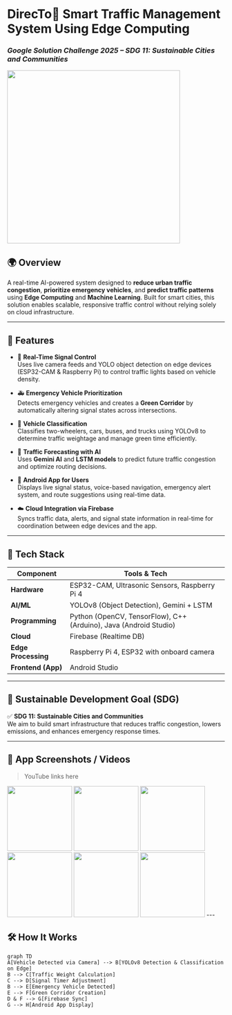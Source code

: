 # DirecTo🚦 Smart Traffic Management System Using Edge Computing  
### *Google Solution Challenge 2025 – SDG 11: Sustainable Cities and Communities*
<img src="https://github.com/user-attachments/assets/51a3469b-7e6e-4f44-bc2d-94d94b8b4f04" height="400"/>



## 🌍 Overview  
A real-time AI-powered system designed to **reduce urban traffic congestion**, **prioritize emergency vehicles**, and **predict traffic patterns** using **Edge Computing** and **Machine Learning**. Built for smart cities, this solution enables scalable, responsive traffic control without relying solely on cloud infrastructure.

---

## 🔧 Features

- 🛑 **Real-Time Signal Control**  
  Uses live camera feeds and YOLO object detection on edge devices (ESP32-CAM & Raspberry Pi) to control traffic lights based on vehicle density.

- 🚑 **Emergency Vehicle Prioritization**  
  Detects emergency vehicles and creates a **Green Corridor** by automatically altering signal states across intersections.

- 🚗 **Vehicle Classification**  
  Classifies two-wheelers, cars, buses, and trucks using YOLOv8 to determine traffic weightage and manage green time efficiently.

- 🔮 **Traffic Forecasting with AI**  
  Uses **Gemini AI** and **LSTM models** to predict future traffic congestion and optimize routing decisions.

- 📱 **Android App for Users**  
  Displays live signal status, voice-based navigation, emergency alert system, and route suggestions using real-time data.

- ☁️ **Cloud Integration via Firebase**  
  Syncs traffic data, alerts, and signal state information in real-time for coordination between edge devices and the app.

---

## 🧠 Tech Stack

| Component          | Tools & Tech                                  |
|--------------------|-----------------------------------------------|
| **Hardware**        | ESP32-CAM, Ultrasonic Sensors, Raspberry Pi 4 |
| **AI/ML**           | YOLOv8 (Object Detection), Gemini + LSTM      |
| **Programming**     | Python (OpenCV, TensorFlow), C++ (Arduino), Java (Android Studio) |
| **Cloud**           | Firebase (Realtime DB)                        |
| **Edge Processing** | Raspberry Pi 4, ESP32 with onboard camera     |
| **Frontend (App)**  | Android Studio                                |

---

## 🎯 Sustainable Development Goal (SDG)

✅ **SDG 11: Sustainable Cities and Communities**  
We aim to build smart infrastructure that reduces traffic congestion, lowers emissions, and enhances emergency response times.

---

## 📸 App Screenshots / Videos

>  YouTube links here


<img src="https://github.com/user-attachments/assets/eae46e8e-348a-4133-9981-9b3e00c0540a" width="150"/>
<img src="https://github.com/user-attachments/assets/1179c22e-660b-4cab-9286-49c5b8f9a39a" width="150"/>
<img src="https://github.com/user-attachments/assets/bd008866-348e-418f-a82e-4304115d861d" width="150"/>
<img src="https://github.com/user-attachments/assets/c5b997b1-4491-4e84-81c1-75b3d1ee1ac5" width="150"/>
<img src="https://github.com/user-attachments/assets/099d8fd5-71fb-451c-98f3-e076a38d0f1a" width="150"/>
<img src="https://github.com/user-attachments/assets/05f18afa-385c-4f10-b7a9-a6553dfee3dd" width="150"/>
---

## 🛠️ How It Works

```mermaid
graph TD
A[Vehicle Detected via Camera] --> B[YOLOv8 Detection & Classification on Edge]
B --> C[Traffic Weight Calculation]
C --> D[Signal Timer Adjustment]
B --> E[Emergency Vehicle Detected]
E --> F[Green Corridor Creation]
D & F --> G[Firebase Sync]
G --> H[Android App Display]
